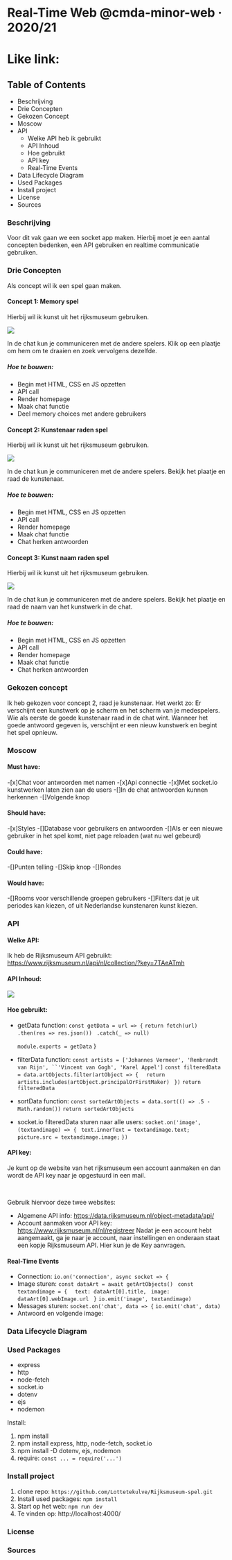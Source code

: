 # Real-Time Web @cmda-minor-web · 2020/21

# Like link:


## Table of Contents
- Beschrijving 
- Drie Concepten
- Gekozen Concept
- Moscow
- API
  - Welke API heb ik gebruikt
  - API Inhoud
  - Hoe gebruikt
  - API key
  - Real-Time Events
- Data Lifecycle Diagram
- Used Packages
- Install project
- License
- Sources

### Beschrijving
Voor dit vak gaan we een socket app maken. Hierbij moet je een aantal concepten bedenken, een API gebruiken en realtime communicatie gebruiken. 

### Drie Concepten
Als concept wil ik een spel gaan maken.
#### Concept 1: Memory spel
Hierbij wil ik kunst uit het rijksmuseum gebruiken.

![](./static/public/img/memory.png)

In de chat kun je communiceren met de andere spelers.
Klik op een plaatje om hem om te draaien en zoek vervolgens dezelfde.

##### Hoe te bouwen:
- Begin met HTML, CSS en JS opzetten
- API call
- Render homepage
- Maak chat functie
- Deel memory choices met andere gebruikers


#### Concept 2: Kunstenaar raden spel
Hierbij wil ik kunst uit het rijksmuseum gebruiken.

![](./static/public/img/raaddekunstenaar.png)

In de chat kun je communiceren met de andere spelers.
Bekijk het plaatje en raad de kunstenaar.

##### Hoe te bouwen:
- Begin met HTML, CSS en JS opzetten
- API call
- Render homepage
- Maak chat functie
- Chat herken antwoorden

#### Concept 3: Kunst naam raden spel
Hierbij wil ik kunst uit het rijksmuseum gebruiken.

![](./static/public/img/raaddekunstenaar.png)

In de chat kun je communiceren met de andere spelers.
Bekijk het plaatje en raad de naam van het kunstwerk in de chat.

##### Hoe te bouwen:
- Begin met HTML, CSS en JS opzetten
- API call
- Render homepage
- Maak chat functie
- Chat herken antwoorden

### Gekozen concept
Ik heb gekozen voor concept 2, raad je kunstenaar.
Het werkt zo: Er verschijnt een kunstwerk op je scherm en het scherm van je medespelers. Wie als eerste de goede kunstenaar raad in de chat wint. Wanneer het goede antwoord gegeven is, verschijnt er een nieuw kunstwerk en begint het spel opnieuw.

### Moscow
#### Must have:
-[x]Chat voor antwoorden met namen
-[x]Api connectie
-[x]Met socket.io kunstwerken laten zien aan de users
-[]In de chat antwoorden kunnen herkennen
-[]Volgende knop

#### Should have:
-[x]Styles
-[]Database voor gebruikers en antwoorden
-[]Als er een nieuwe gebruiker in het spel komt, niet page reloaden (wat nu wel gebeurd)

#### Could have:
-[]Punten telling
-[]Skip knop
-[]Rondes

#### Would have:
-[]Rooms voor verschillende groepen gebruikers
-[]Filters dat je uit periodes kan kiezen, of uit Nederlandse kunstenaren kunst kiezen.

### API
#### Welke API:
Ik heb de Rijksmuseum API gebruikt: https://www.rijksmuseum.nl/api/nl/collection/?key=7TAeATmh

#### API Inhoud:
![](./static/public/img/apiInhoud.png)

#### Hoe gebruikt:
- getData function:
`const getData = url => {`
  `return fetch(url)`
   ` .then(res => res.json())`
   ` .catch(_ => null)`

   `module.exports = getData`
}
- filterData function:
`const artists = ['Johannes Vermeer', 'Rembrandt van Rijn', ``'Vincent van Gogh', 'Karel Appel']`
`const filteredData = data.artObjects.filter(artObject => {`
  `  return artists.includes(artObject.principalOrFirstMaker)`
 ` })`
  `return filteredData`
- sortData function:
`const sortedArtObjects = data.sort(() => .5 - Math.random())`
 `return sortedArtObjects`
- socket.io filteredData sturen naar alle users:
`socket.on('image', (textandimage) => {`
 ` text.innerText = textandimage.text;`
 ` picture.src = textandimage.image;`
`})`


#### API key:
Je kunt op de website van het rijksmuseum een account aanmaken en dan wordt de API key naar je opgestuurd in een mail.

<br>

Gebruik hiervoor deze twee websites: 
- Algemene API info: https://data.rijksmuseum.nl/object-metadata/api/
- Account aanmaken voor API key: https://www.rijksmuseum.nl/nl/registreer
Nadat je een account hebt aangemaakt, ga je naar je account, naar instellingen en onderaan staat een kopje Rijksmuseum API. Hier kun je de Key aanvragen.


#### Real-Time Events
- Connection: 
`io.on('connection', async socket => {`
- Image sturen:
`const dataArt = await getArtObjects()`
 ` const textandimage = {`
  `  text: dataArt[0].title,`
   ` image: dataArt[0].webImage.url`
   ` }`
  `io.emit('image', textandimage)`
- Messages sturen:
 `socket.on('chat', data => {`
    `io.emit('chat', data)`
- Antwoord en volgende image:

### Data Lifecycle Diagram


### Used Packages
- express
- http
- node-fetch
- socket.io
- dotenv
- ejs
- nodemon

Install:
1. npm install
2. npm install express, http, node-fetch, socket.io
3. npm install -D dotenv, ejs, nodemon
4. require: `const ... = require('...')`


### Install project
1. clone repo: `https://github.com/Lottetekulve/Rijksmuseum-spel.git`
2. Install used packages: `npm install`
3. Start op het web: `npm run dev`
4. Te vinden op: http://localhost:4000/

### License
### Sources

<!-- Add a nice image here at the end of the week, showing off your shiny frontend 📸 -->


<!-- ...but how does one use this project? What are its features 🤔 -->

<!-- This would be a good place for your data life cycle ♻️-->

<!-- How about a license here? 📜  -->
